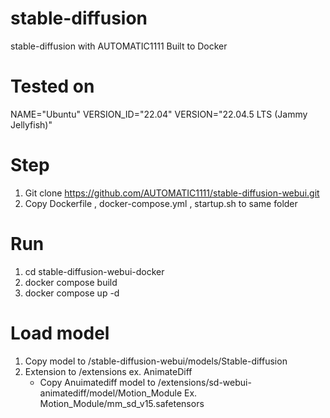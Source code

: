 # stable-diffusion
stable-diffusion with AUTOMATIC1111  Built to Docker
# Tested on
NAME="Ubuntu"
VERSION_ID="22.04"
VERSION="22.04.5 LTS (Jammy Jellyfish)"
# Step
1. Git clone https://github.com/AUTOMATIC1111/stable-diffusion-webui.git
2. Copy Dockerfile , docker-compose.yml , startup.sh  to same folder
# Run
1. cd stable-diffusion-webui-docker
2. docker compose build
3. docker compose up -d
# Load model
1. Copy model to  /stable-diffusion-webui/models/Stable-diffusion
2. Extension to /extensions ex. AnimateDiff
   - Copy Anuimatediff model to  /extensions/sd-webui-animatediff/model/Motion_Module  Ex.  Motion_Module/mm_sd_v15.safetensors
   
